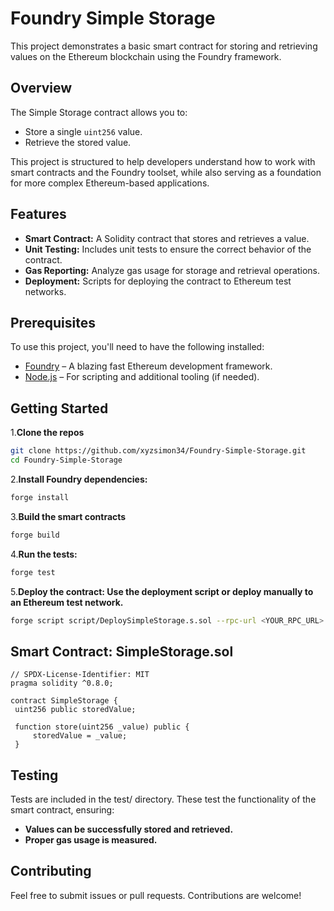 # Foundry Simple Storage

This project demonstrates a basic smart contract for storing and retrieving values on the Ethereum blockchain using the Foundry framework.

## Overview

The Simple Storage contract allows you to:

- Store a single `uint256` value.
- Retrieve the stored value.

This project is structured to help developers understand how to work with smart contracts and the Foundry toolset, while also serving as a foundation for more complex Ethereum-based applications.

## Features

- **Smart Contract:** A Solidity contract that stores and retrieves a value.
- **Unit Testing:** Includes unit tests to ensure the correct behavior of the contract.
- **Gas Reporting:** Analyze gas usage for storage and retrieval operations.
- **Deployment:** Scripts for deploying the contract to Ethereum test networks.

## Prerequisites

To use this project, you'll need to have the following installed:

- [Foundry](https://book.getfoundry.sh/) – A blazing fast Ethereum development framework.
- [Node.js](https://nodejs.org/) – For scripting and additional tooling (if needed).

## Getting Started

1.**Clone the repos**

   ```bash
   git clone https://github.com/xyzsimon34/Foundry-Simple-Storage.git
   cd Foundry-Simple-Storage
   ```

2.**Install Foundry dependencies:**

   ```bash
   forge install
   ```

3.**Build the smart contracts**

   ```bash
   forge build
   ```
4.**Run the tests:**
   ```bash
   forge test
   ```
5.**Deploy the contract: Use the deployment script or deploy manually to an Ethereum test network.**
   ```bash
   forge script script/DeploySimpleStorage.s.sol --rpc-url <YOUR_RPC_URL> --private-key <YOUR_PRIVATE_KEY> --broadcast
   ```
## Smart Contract: SimpleStorage.sol
   ```solidity
   // SPDX-License-Identifier: MIT
pragma solidity ^0.8.0;

contract SimpleStorage {
    uint256 public storedValue;

    function store(uint256 _value) public {
        storedValue = _value;
    }
   ```
## Testing
Tests are included in the test/ directory. These test the functionality of the smart contract, ensuring:

- **Values can be successfully stored and retrieved.**
- **Proper gas usage is measured.**

## Contributing

Feel free to submit issues or pull requests. Contributions are welcome!
